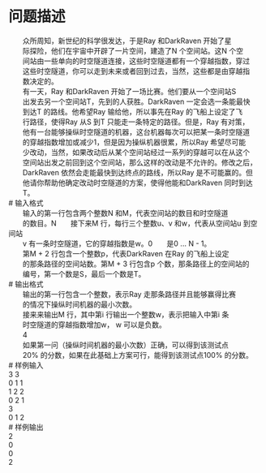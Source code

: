 <div id="pcont1" style="margin-top:20px; display:block;">

# 问题描述

<div class="pdcont">　　众所周知，新世纪的科学很发达，于是Ray 和DarkRaven 开始了星<br/>
　　际探险，他们在宇宙中开辟了一片空间，建造了N 个空间站。这N 个空<br/>
　　间站由一些单向的时空隧道连接，这些时空隧道都有一个穿越指数，穿过<br/>
　　这些时空隧道，你可以走到未来或者回到过去，当然，这些都是由穿越指<br/>
　　数决定的。<br/>
　　有一天，Ray 和DarkRaven 开始了一场比赛。他们要从一个空间站S<br/>
　　出发去另一个空间站T，先到的人获胜。DarkRaven 一定会选一条能最快<br/>
　　到达T 的路线。他希望Ray 输给他，所以事先在Ray 的飞船上设定了飞<br/>
　　行路径，使得Ray 从S 到T 只能走一条特定的路径。但是，Ray 有对策，<br/>
　　他有一台能够操纵时空隧道的机器，这台机器每次可以把某一条时空隧道<br/>
　　的穿越指数增加或减少1，但是因为操纵机器很累，所以Ray 希望尽可能<br/>
　　少改动，当然，如果改动后从某个空间站经过一系列的穿越可以在从这个<br/>
　　空间站出发之前回到这个空间站，那么这样的改动是不允许的。修改之后，<br/>
　　DarkRaven 依然会走能最快到达终点的路线，所以Ray 是不可能赢的。但<br/>
　　他请你帮助他确定改动时空隧道的方案，使得他能和DarkRaven 同时到达<br/>
　　T。</div>
# 输入格式

<div class="pdcont">　　输入的第一行包含两个整数N 和M，代表空间站的数目和时空隧道<br/>
　　的数目。N　　接下来M 行，每行三个整数u、v 和w，代表从空间站u 到空间站<br/>
　　v 有一条时空隧道，它的穿越指数是w。0　　是0 ... N - 1。<br/>
　　第M + 2 行包含一个整数p，代表DarkRaven 在Ray 的飞船上设定<br/>
　　的那条路径的空间站数。第M + 3 行包含p 个数，那条路径上的空间站的<br/>
　　编号，第一个数是S，最后一个数是T。</div>
# 输出格式

<div class="pdcont">　　输出的第一行包含一个整数，表示Ray 走那条路径并且能够赢得比赛<br/>
　　的情况下操纵时间机器的最小次数。<br/>
　　接来来输出M 行，其中第i 行输出一个整数w，表示把输入中第i 条<br/>
　　时空隧道的穿越指数增加w， w 可以是负数。<br/>
　　4<br/>
　　如果第一问（操纵时间机器的最小次数）正确，可以得到该测试点<br/>
　　20% 的分数，如果在此基础上方案可行，能得到该测试点100% 的分数。</div>
# 样例输入

<div class="pddata">3 3<br/>
0 1 1<br/>
1 2 2<br/>
0 2 1<br/>
3<br/>
0 1 2</div>
# 样例输出

<div class="pddata">2<br/>
0<br/>
0<br/>
2</div>

</div>